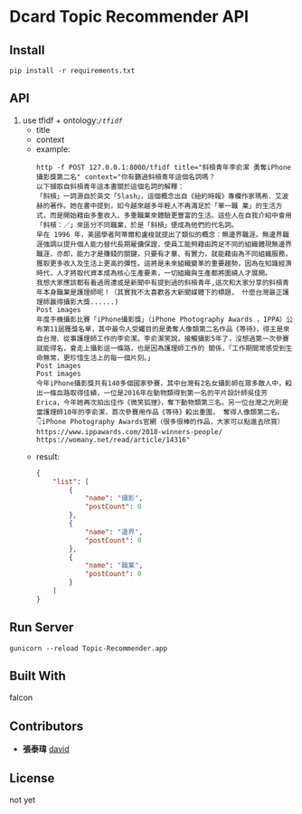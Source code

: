 # Dcard Topic Recommender API

## Install

`pip install -r requirements.txt`

## API

1. use tfidf + ontology:_`/tfidf`_
	  - title
	  - context
	  - example:
		```
		http -f POST 127.0.0.1:8000/tfidf title="斜槓青年李俞潔 勇奪iPhone攝影獎第二名" context="你有聽過斜槓青年這個名詞嗎？
		以下擷取自斜槓青年這本書關於這個名詞的解釋：
		「斜槓」一詞源自於英文「Slash」，這個概念出自《紐約時報》專欄作家瑪希．艾波赫的著作。她在書中提到，如今越來越多年輕人不再滿足於「單一職 業」的生活方式，而是開始藉由多重收入、多重職業來體驗更豐富的生活。這些人在自我介紹中會用「斜槓：／」來區分不同職業，於是「斜槓」便成為他們的代名詞。
		早在 1996 年，美國學者阿蒂爾和盧梭就提出了類似的概念：無邊界職涯。無邊界職涯強調以提升個人能力替代長期雇傭保證，使員工能夠藉由跨足不同的組織體現無邊界職涯，亦即，能力才是賺錢的關鍵，只要有才華、有實力，就能藉由為不同組織服務，獲取更多收入及生活上更高的彈性。這將是未來組織變革的重要趨勢，因為在知識經濟時代，人才將取代資本成為核心生產要素，一切組織與生產都將圍繞人才展開。
		我想大家應該都有看過周遭或是新聞中有提到過的斜槓青年,這次和大家分享的斜槓青年本身職業是護理師呢！（其實我不太喜歡各大新聞媒體下的標題， 什麼台灣最正護理師贏得攝影大獎......)
		Post images
		年度手機攝影比賽「iPhone攝影獎」（iPhone Photography Awards ，IPPA）公布第11屆獲獎名單，其中最令人受矚目的是勇奪人像類第二名作品《等待》，得主是來自台灣、從事護理師工作的李俞潔。李俞潔笑說，接觸攝影5年了，沒想過第一次參賽就能得名，會走上攝影這一條路，也是因為護理師工作的 關係，「工作期間常感受到生命無常，更珍惜生活上的每一個片刻。」
		Post images
		Post images
		今年iPhone攝影獎共有140多個國家參賽，其中台灣有2名女攝影師在眾多敵人中，殺出一條血路取得佳績，一位是2016年在動物類得到第一名的平片設計師吳佳芳Erica，今年她再次拍出佳作《微笑狐狸》，奪下動物類第三名。另一位台灣之光則是當護理師10年的李俞潔，首次參賽用作品《等待》殺出重圍， 奪得人像類第二名。
		👇iPhone Photography Awards官網（很多很棒的作品，大家可以點進去欣賞）
		https://www.ippawards.com/2018-winners-people/
		https://womany.net/read/article/14316"
		```
	  - result:
		```json
		{
			"list": [
				{
					"name": "攝影",
					"postCount": 0
				},
				{
					"name": "邊界",
					"postCount": 0
				},
				{
					"name": "職業",
					"postCount": 0
				}
			]
		}
		```

## Run Server

`gunicorn --reload Topic-Recommender.app`

## Built With

falcon

## Contributors

* __張泰瑋__ [david](https://github.com/david30907d)

## License

not yet